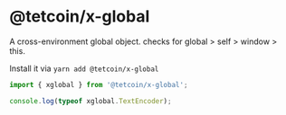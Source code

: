 # @tetcoin/x-global

A cross-environment global object. checks for global > self > window > this.

Install it via `yarn add @tetcoin/x-global`

```js
import { xglobal } from '@tetcoin/x-global';

console.log(typeof xglobal.TextEncoder);
```
